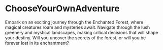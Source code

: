 # ChooseYourOwnAdventure
Embark on an exciting journey through the Enchanted Forest, where magical creatures roam and mysteries await. Navigate through the lush greenery and mystical landscapes, making critical decisions that will shape your destiny. Will you uncover the secrets of the forest, or will you be forever lost in its enchantment?
